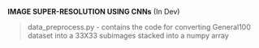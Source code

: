 **IMAGE SUPER-RESOLUTION USING CNNs** (In Dev)

> data_preprocess.py - contains the code for converting General100 dataset into a 33X33 subimages stacked into a numpy array 
